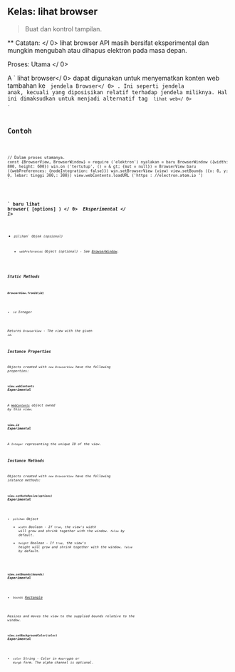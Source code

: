 ## Kelas: lihat browser

> Buat dan kontrol tampilan.

** Catatan: </ 0> lihat browser API masih bersifat eksperimental dan mungkin mengubah atau dihapus elektron pada masa depan.</p> 

Proses:  Utama </ 0></p> 

A ` lihat browser</ 0> dapat digunakan untuk menyematkan konten web tambahan ke
 <code> jendela Browser</ 0> . Ini seperti jendela anak, kecuali yang diposisikan relatif terhadap jendela miliknya. Hal ini dimaksudkan untuk menjadi alternatif
 tag <code> lihat web</ 0> .</p>

<h2>Contoh</h2>

<pre><code class="javascript">// Dalam proses utamanya.
const {BrowserView, BrowserWindow} = require ('elektron') nyalakan = baru BrowserWindow ({width: 800, height: 600}) win.on ('tertutup', () = & gt; {mut = null}) = BrowserView baru ({webPreferences: {nodeIntegration: false}}) win.setBrowserView (view) view.setBounds ({x: 0, y: 0, lebar: tinggi 300,: 300}) view.webContents.loadURL ('https : //electron.atom.io ')
`</pre> 

### ` baru lihat browser( [options] ) </ 0>  <em> Eksperimental </ 1></h3>

<ul>
<li><code>pilihan` Objek (opsional) 

* `webPreferences` Object (optional) - See [BrowserWindow](browser-window.md).</li> </ul> 

### Static Methods

#### `BrowserView.fromId(id)`

* `id` Integer

Returns `BrowserView` - The view with the given `id`.

### Instance Properties

Objects created with `new BrowserView` have the following properties:

#### `view.webContents` *Experimental*

A [`WebContents`](web-contents.md) object owned by this view.

#### `view.id` *Experimental*

A `Integer` representing the unique ID of the view.

### Instance Methods

Objects created with `new BrowserView` have the following instance methods:

#### `view.setAutoResize(options)` *Experimental*

* `pilihan` Object 
  * `width` Boolean - If `true`, the view's width will grow and shrink together with the window. `false` by default.
  * `height` Boolean - If `true`, the view's height will grow and shrink together with the window. `false` by default.

#### `view.setBounds(bounds)` *Experimental*

* `bounds` [Rectangle](structures/rectangle.md)

Resizes and moves the view to the supplied bounds relative to the window.

#### `view.setBackgroundColor(color)` *Experimental*

* `color` String - Color in `#aarrggbb` or `#argb` form. The alpha channel is optional.